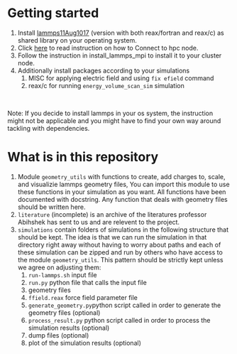 # Getting started

1. Install [lammps11Aug1017](https://download.lammps.org/tars/lammps-11Aug2017.tar.gz) (version with both reax/fortran and reax/c) as shared library on your operating system.
2. Click [here](https://help.itc.rwth-aachen.de/service/rhr4fjjutttf/article/598d0f7f78cb4ab8b81af1b3f68ba831/) to read instruction on how to Connect to hpc node.
3. Follow the instruction in install_lammps_mpi to install it to your cluster node.
4. Additionally install packages according to your simulations
   1. MISC for applying electric field and using `fix efield` command
   2. reax/c for running `energy_volume_scan_sim` simulation
<br>

Note: If you decide to install lammps in your os system, the instruction might not be applicable and you might have to find your own way around tackling with dependencies.

# What is in this repository
1. Module `geometry_utils` with functions to create, add charges to, scale, and visualizie lammps geometry files, You can import this module to use these functions in your simulation as you want. All functions have been documented with docstring. Any function that deals with geometry files should be written here.
2. `literature` (incomplete) is an archive of the literatures professor Abihshek has sent to us and are relevent to the project.
3. `simulations` contain folders of simulations in the following structure that should be kept. The idea is that we can run the simulation in that directory right away without having to worry about paths and each of these simulation can be zipped and run by others who have access to the module `geometry_utils`. This pattern should be strictly kept unless we agree on adjusting them:
   1. `run-lammps.sh` input file
   2. `run.py` python file that calls the input file
   4. geometry files
   5. `ffield.reax` force field parameter file
   6. `generate_geometry.py`python script called in order to generate the geometry files (optional)
   7. `process_result.py` python script called in order to process the simulation results (optional)
   8. dump files (optional)
   9. plot of the simulation results (optional)
